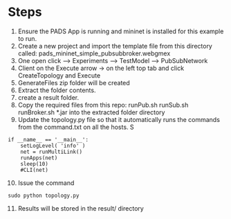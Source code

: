 Steps
====
1) Ensure the PADS App is running and mininet is installed for this example to run.
2) Create a new project and import the template file from this directory called: pads_mininet_simple_pubsubbroker.webgmex
3) One open click --> Experiments --> TestModel --> PubSubNetwork
4) Client on the Execute arrow -> on the left top tab and click CreateTopology and Execute
5) GenerateFiles zip folder will be created
6) Extract the folder contents.
7) create a result folder.
8) Copy the required files from this repo: runPub.sh runSub.sh runBroker.sh *.jar into the extracted folder directory
9) Update the topology.py file so that it automatically runs the commands from the command.txt on 
all the hosts. S
```
if __name__ == '__main__':
    setLogLevel( 'info' )
    net = runMultiLink()
    runApps(net)
    sleep(10)
    #CLI(net)
```
10) Issue the command 
```
sudo python topology.py
```

11) Results will be stored in the result/ directory
